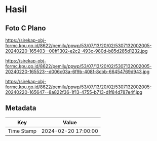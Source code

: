 # Hasil

## Foto C Plano

https://sirekap-obj-formc.kpu.go.id/8622/pemilu/ppwp/53/07/13/20/02/5307132002005-20240220-165403--00ff1302-e2c2-493c-980d-b85d285d1232.jpg

https://sirekap-obj-formc.kpu.go.id/8622/pemilu/ppwp/53/07/13/20/02/5307132002005-20240220-165523--d006c03a-6f9b-408f-8cbb-66454769d943.jpg

https://sirekap-obj-formc.kpu.go.id/8622/pemilu/ppwp/53/07/13/20/02/5307132002005-20240220-165647--8a822f36-1f13-4755-b713-d1f84d787e4f.jpg


## Metadata

| Key        | Value               |
| ---------- | ------------------- |
| Time Stamp | 2024-02-20 17:00:00 |



